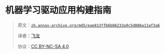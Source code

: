 # 机器学习驱动应用构建指南

> 原文：[`zh.annas-archive.org/md5/eae813ffb6b86233a9c5d886a11af3a6`](https://zh.annas-archive.org/md5/eae813ffb6b86233a9c5d886a11af3a6)
> 
> 译者：[飞龙](https://github.com/wizardforcel)
> 
> 协议：[CC BY-NC-SA 4.0](http://creativecommons.org/licenses/by-nc-sa/4.0/)